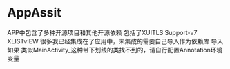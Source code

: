 AppAssit
========
APP中包含了多种开源项目和其他开源依赖
包括了XUITLS Support-v7 XLISTvIEW
很多我已经集成在了应用中，未集成的需要自己导入作为依赖库
导入如果 类似MainActivity_这种带下划线的类找不到的，请自行配置Annotation环境变量

